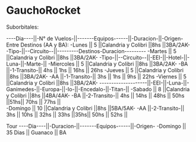 # GauchoRocket

Suborbitales:                                                     
                                                                              
----Dia----||-N° de Vuelos-||-------Equipos------||-Duracion-||-Origen-       Entre Destinos (AA y BA):
-Lunes     ||       5      ||Calandria y Colibri ||8hs       ||3BA/2AK-       -Tipo-||--Circuito--||---------Destinos-Duracion---------
-Martes    ||       5      ||Calandria y Colibri ||8hs       ||3BA/2AK-       -Tipo-||--Circuito--||-EEI-||-Hotel-||-Luna-||-Marte-||
-Miercoles ||       5      ||Calandria y Colibri ||8hs       ||3BA/2AK-       -BA   ||-1-Transito-|| 4hs ||  1hs  || 16hs || 26hs
-Jueves    ||       5      ||Calandria y Colibri ||8hs       ||3BA/2AK-       -AA   ||-1-Transito-|| 3hs ||  1hs  || 9hs  || 22hs
-Viernes   ||       5      ||Calandria y Colibri ||8hs       ||3BA/2AK-       --------------------||-EEI-||-Luna-||-Ganimedes-||-Europa-||-Io-||-Encedalo-||-Titan-||
-Sabado    ||       8      ||Calandria y Colibri ||8hs       ||4BA/4AK-       -BA   ||-2-Transito-|| 4hs || 14hs ||    48hs   ||  50hs  ||51hs||   70hs   ||  77hs ||                                                                                        
-Domingo   ||      10      ||Calandria y Colibri ||8hs       ||5BA/5AK-       -AA   ||-2-Transito-|| 3hs || 10hs ||    32hs   ||  33hs  ||35hs||   50hs   ||  52hs ||

Tour
----Dia----||-Duracion-||-------Equipos------||-Origen-
-Domingo   || 35 Dias  ||       Guanaco      ||  BA
